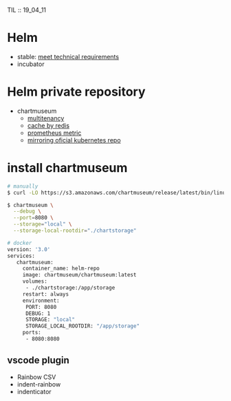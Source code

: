 TIL :: 19_04_11

# Helm
- stable: [meet technical requirements](https://github.com/helm/charts/blob/master/CONTRIBUTING.md#technical-requirements)
- incubator

# Helm private repository
- chartmuseum
  - [multitenancy](https://chartmuseum.com/docs/#multitenancy)
  - [cache by redis](https://chartmuseum.com/docs/#cache)
  - [prometheus metric](https://chartmuseum.com/docs/#prometheus-metrics)
  - [mirroring oficial kubernetes repo](https://chartmuseum.com/docs/#mirroring-the-official-kubernetes-repositories)

# install chartmuseum
```sh
# manually
$ curl -LO https://s3.amazonaws.com/chartmuseum/release/latest/bin/linux/amd64/chartmuseum

$ chartmuseum \
  --debug \
  --port=8080 \
  --storage="local" \
  --storage-local-rootdir="./chartstorage"

# docker
version: '3.0'
services:
   chartmuseum:
     container_name: helm-repo
     image: chartmuseum/chartmuseum:latest
     volumes:
      - ./chartstorage:/app/storage
     restart: always
     environment:
      PORT: 8080
      DEBUG: 1
      STORAGE: "local"
      STORAGE_LOCAL_ROOTDIR: "/app/storage"
     ports:
      - 8080:8080
```


## vscode plugin
- Rainbow CSV
- indent-rainbow
- indenticator